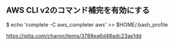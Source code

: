 ## AWS CLI v2のコマンド補完を有効にする
$ echo 'complete -C aws_completer aws' >> $HOME/.bash_profile

https://qiita.com/charon/items/3788ea6d48adc23ae1dd
